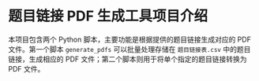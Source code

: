 # 题目链接 PDF 生成工具项目介绍

本项目包含两个 Python 脚本，主要功能是根据提供的题目链接生成对应的 PDF 文件。第一个脚本 `generate_pdfs` 可以批量处理存储在 `题目链接表.csv` 中的题目链接，生成相应的 PDF 文件；第二个脚本则用于将单个指定的题目链接转换为 PDF 文件。
